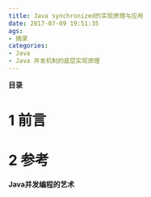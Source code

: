```yaml
---
title: Java synchronized的实现原理与应用
date: 2017-07-09 19:51:35
ags:
- 摘录
categories:
- Java
- Java 并发机制的底层实现原理
---
```


__目录__

<!-- toc -->
<!--more-->

# 1 前言

# 2 参考

__Java并发编程的艺术__

 <!--以下这句不加，sequence不能识别，呵呵了-->
```flow
```
